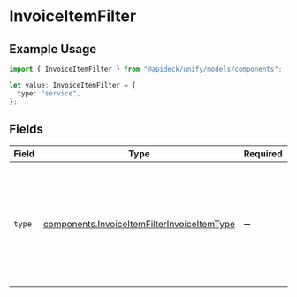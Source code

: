 # InvoiceItemFilter

## Example Usage

```typescript
import { InvoiceItemFilter } from "@apideck/unify/models/components";

let value: InvoiceItemFilter = {
  type: "service",
};
```

## Fields

| Field                                                                                                      | Type                                                                                                       | Required                                                                                                   | Description                                                                                                | Example                                                                                                    |
| ---------------------------------------------------------------------------------------------------------- | ---------------------------------------------------------------------------------------------------------- | ---------------------------------------------------------------------------------------------------------- | ---------------------------------------------------------------------------------------------------------- | ---------------------------------------------------------------------------------------------------------- |
| `type`                                                                                                     | [components.InvoiceItemFilterInvoiceItemType](../../models/components/invoiceitemfilterinvoiceitemtype.md) | :heavy_minus_sign:                                                                                         | The type of invoice item, indicating whether it is an inventory item, a service, or another type.          | service                                                                                                    |
